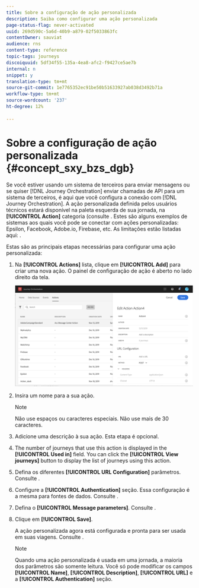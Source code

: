 ```yaml
---
title: Sobre a configuração de ação personalizada
description: Saiba como configurar uma ação personalizada
page-status-flag: never-activated
uuid: 269d590c-5a6d-40b9-a879-02f5033863fc
contentOwner: sauviat
audience: rns
content-type: reference
topic-tags: journeys
discoiquuid: 5df34f55-135a-4ea8-afc2-f9427ce5ae7b
internal: n
snippet: y
translation-type: tm+mt
source-git-commit: 1e7765352ec91be50b51633927ab038d3492b71a
workflow-type: tm+mt
source-wordcount: '237'
ht-degree: 12%

---
```



# Sobre a configuração de ação personalizada {#concept_sxy_bzs_dgb}

Se você estiver usando um sistema de terceiros para enviar mensagens ou se quiser [!DNL Journey Orchestration] enviar chamadas de API para um sistema de terceiros, é aqui que você configura a conexão com [!DNL Journey Orchestration]. A ação personalizada definida pelos usuários técnicos estará disponível na paleta esquerda de sua jornada, na **[!UICONTROL Action]** categoria (consulte [](../building-journeys/about-action-activities.md). Estes são alguns exemplos de sistemas aos quais você pode se conectar com ações personalizadas: Epsilon, Facebook, Adobe.io, Firebase, etc.
As limitações estão listadas aqui: [](../action/custom-action-limitations.md).

Estas são as principais etapas necessárias para configurar uma ação personalizada:

1. Na **[!UICONTROL Actions]** lista, clique em **[!UICONTROL Add]** para criar uma nova ação. O painel de configuração de ação é aberto no lado direito da tela.

   ![](../assets/custom2.png)

1. Insira um nome para a sua ação.

   >[!NOTE]
   >
   >Não use espaços ou caracteres especiais. Não use mais de 30 caracteres.

1. Adicione uma descrição à sua ação. Esta etapa é opcional.
1. The number of journeys that use this action is displayed in the **[!UICONTROL Used in]** field. You can click the **[!UICONTROL View journeys]** button to display the list of  journeys using this action.
1. Defina os diferentes **[!UICONTROL URL Configuration]** parâmetros. Consulte [](../action/url-configuration.md).
1. Configure a **[!UICONTROL Authentication]** seção. Essa configuração é a mesma para fontes de dados.  Consulte [](../datasource/external-data-sources.md#section_wjp_nl5_nhb).
1. Defina o **[!UICONTROL Message parameters]**. Consulte [](../action/defining-the-message-parameters.md).
1. Clique em **[!UICONTROL Save]**.

   A ação personalizada agora está configurada e pronta para ser usada em suas viagens. Consulte [](../building-journeys/about-action-activities.md).

   >[!NOTE]
   >
   >Quando uma ação personalizada é usada em uma jornada, a maioria dos parâmetros são somente leitura. Você só pode modificar os campos **[!UICONTROL Name]**, **[!UICONTROL Description]**, **[!UICONTROL URL]** e a **[!UICONTROL Authentication]** seção.
